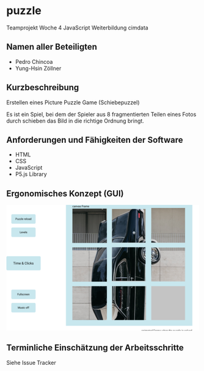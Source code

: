 # puzzle
Teamprojekt Woche 4 JavaScript Weiterbildung cimdata

## Namen aller Beteiligten
- Pedro Chincoa
- Yung-Hsin Zöllner

## Kurzbeschreibung
Erstellen eines Picture Puzzle Game (Schiebepuzzel)

Es ist ein Spiel, bei dem der Spieler aus 8 fragmentierten Teilen eines Fotos durch schieben das Bild in die richtige Ordnung bringt.

## Anforderungen und Fähigkeiten der Software
- HTML
- CSS
- JavaScript
- P5.js Library

## Ergonomisches Konzept (GUI)
![Concept](/project%20js2/Puzzle%20Game%20Js%20Kurs.png)

## Terminliche Einschätzung der Arbeitsschritte
Siehe Issue Tracker
